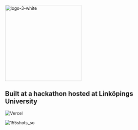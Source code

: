 <img width="250" alt="logo-3-white" src="https://user-images.githubusercontent.com/32465405/230926369-408b9792-cdab-4ccd-82ee-12a9efeee1b2.png">

## Built at a hackathon hosted at Linköpings University

![Vercel](https://vercelbadge.vercel.app/api/voidiz/thebox)

![155shots_so](https://user-images.githubusercontent.com/32465405/230926232-7e2d497f-2d4e-4150-8bdb-79e31550be7f.png)
